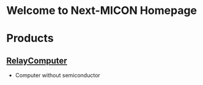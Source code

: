 # Welcome to Next-MICON Homepage

# Products

## [RelayComputer](./RelayComputer/RelayComputer.md)

- Computer without semiconductor
